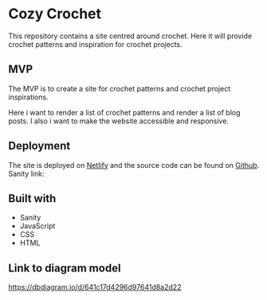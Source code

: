 # Cozy Crochet
This repository contains a site centred around crochet. Here it will provide crochet patterns and inspiration for crochet projects. 

## MVP
The MVP is to create a site for crochet patterns and crochet project inspirations.

Here i want to render a list of crochet patterns and render a list of blog posts. I also i want to make the website accessible and responsive.

## Deployment 
The site is deployed on [Netlify](https://cozy-crochet.netlify.app/) and the source code can be found on [Github](https://github.com/3ffie/cozy-crochet-site).
Sanity link: 

## Built with
- Sanity
- JavaScript
- CSS
- HTML

## Link to diagram model
https://dbdiagram.io/d/641c17d4296d97641d8a2d22 
